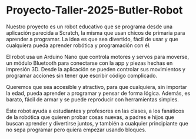 # Proyecto-Taller-2025-Butler-Robot

Nuestro proyecto es un robot educativo que se programa desde una aplicación parecida a Scratch, la misma que usan chicos de primaria para aprender a programar. La idea es que sea divertido, fácil de usar y que cualquiera pueda aprender robótica y programación con él.

El robot usa un Arduino Nano que controla motores y servos para moverse, un módulo Bluetooth para conectarse con la app y piezas hechas en impresión 3D. Desde la aplicación se pueden controlar sus movimientos y programar acciones sin tener que escribir código complicado.

Queremos que sea accesible y atractivo, para que cualquiera, sin importar la edad, pueda aprender a programar y pensar de forma lógica. Además, es barato, fácil de armar y se puede reproducir con herramientas simples.

Este robot ayuda a estudiantes y profesores en las clases, a los fanáticos de la robótica que quieren probar cosas nuevas, a padres e hijos que buscan aprender y divertirse juntos, y también a cualquier principiante que no sepa programar pero quiera empezar usando bloques.

